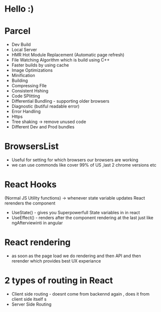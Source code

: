 # Hello :) 


# Parcel
- Dev Build
- Local Server
- HMR Hot Module Replacement (Automatic page refresh)
- File Watching Algorithm which is build using C++
- Faster builds by using cache
- Image Optimizations
- Minification
- Building
- Compressing FIle
- Consistent Hshing
- Code SPlitting
- Differential Bundling - supporting older browsers
- Diagnostic (butiful readable error)
- Error Handling 
- Https
- Tree shaking -> remove unused code
- Different Dev and Prod bundles

# BrowsersList
- Useful for setting for which browsers our browsers are working
- we can use commonds like cover 99% of US ,last 2 chrome versions etc 

# React Hooks
(Normal JS Utility functions)
-> whenever state variable updates React rerenders the component
- UseState() - gives you Superpowerfull State variables in in react
- UseEffect() - renders after the component rendering at the last just like ngAfterviewinti in angular

# React rendering

- as soon as the page load we do rendering and then API and then rerender which provides best UX experiance

# 2 types of routing in React

- Client side routing - doesnt come from backennd again , does it from client side itself s
- Server Side Routing